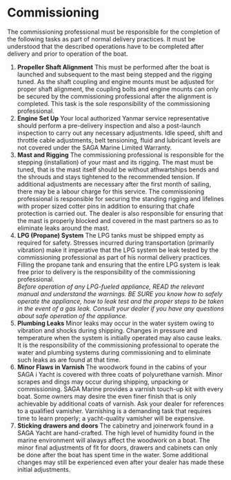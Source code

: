 # Commissioning

The commissioning professional must be responsible for the completion of the following tasks as part of normal delivery practices. It must be understood that the described operations have to be completed after delivery and prior to operation of the boat.

1. **Propeller Shaft Alignment** This must be performed after the boat is launched and subsequent to the mast being stepped and the rigging tuned. As the shaft coupling and engine mounts must be adjusted for proper shaft alignment, the coupling bolts and engine mounts can only be secured by the commissioning professional after the alignment is completed. This task is the sole responsibility of the commissioning professional.
2. **Engine Set Up** Your local authorized Yanmar service representative should perform a pre-delivery inspection and also a post-launch inspection to carry out any necessary adjustments. Idle speed, shift and throttle cable adjustments, belt tensioning, fluid and lubricant levels are not covered under the SAGA Marine Limited Warranty.
3. **Mast and Rigging** The commissioning professional is responsible for the stepping (installation) of your mast and its rigging. The mast must be tuned, that is the mast itself should be without athwartships bends and the shrouds and stays tightened to the recommended tension. If additional adjustments are necessary after the first month of sailing, there may be a labour charge for this service. The commissioning professional is responsible for securing the standing rigging and lifelines with proper sized cotter pins in addition to ensuring that chafe protection is carried out. The dealer is also responsible for ensuring that the mast is properly blocked and covered in the mast partners so as to eliminate leaks around the mast.
4. **LPG (Propane) System** The LPG tanks must be shipped empty as required for safety. Stresses incurred during transportation (primarily vibration) make it imperative that the LPG system be leak tested by the commissioning professional as part of his normal delivery practices. Filling the propane tank and ensuring that the entire LPG system is leak free prior to delivery is the responsibility of the commissioning professional.  
_Before operation of any LPG-fueled appliance, READ the relevant manual and understand the warnings. BE SURE you know how to safely operate the appliance, how to leak test and the proper steps to be taken in the event of a gas leak. Consult your dealer if you have any questions about safe operation of the appliance._
5. **Plumbing Leaks** Minor leaks may occur in the water system owing to vibration and shocks during shipping. Changes in pressure and temperature when the system is initially operated may also cause leaks. It is the responsibility of the commissioning professional to operate the water and plumbing systems during commissioning and to eliminate such leaks as are found at that time.
6. **Minor Flaws in Varnish** The woodwork found in the cabins of your SAGA i Yacht is covered with three coats of polyurethane varnish. Minor scrapes and dings may occur during shipping, unpacking or commissioning. SAGA Marine provides a varnish touch-up kit with every boat. Some owners may desire the even finer finish that is only achievable by additional coats of varnish. Ask your dealer for references to a qualified vamisher. Varnishing is a demanding task that requires time to learn properly; a yacht-quality vamisher will be expensive.
7. **Sticking drawers and doors** The cabinetry and joinerwork found in a SAGA Yacht are hand-crafted. The high level of humidity found in the marine environment will always affect the woodwork on a boat. The minor final adjustments of fit for doors, drawers and cabinets can only be done after the boat has spent time in the water. Some additional changes may still be
experienced even after your dealer has made these initial adjustments.
